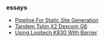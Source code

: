 ### essays

<ul><li><a href="/essays/pipeline_for_static_site_generation.html">Pipeline For Static Site Generation</a></li><li><a href="/essays/tandem_tslim_x2_dexcom_g6.html">Tandem Tslim X2 Dexcom G6</a></li><li><a href="/essays/using_logitech_k830_with_barrier.html">Using Logitech K830 With Barrier</a></li></ul>